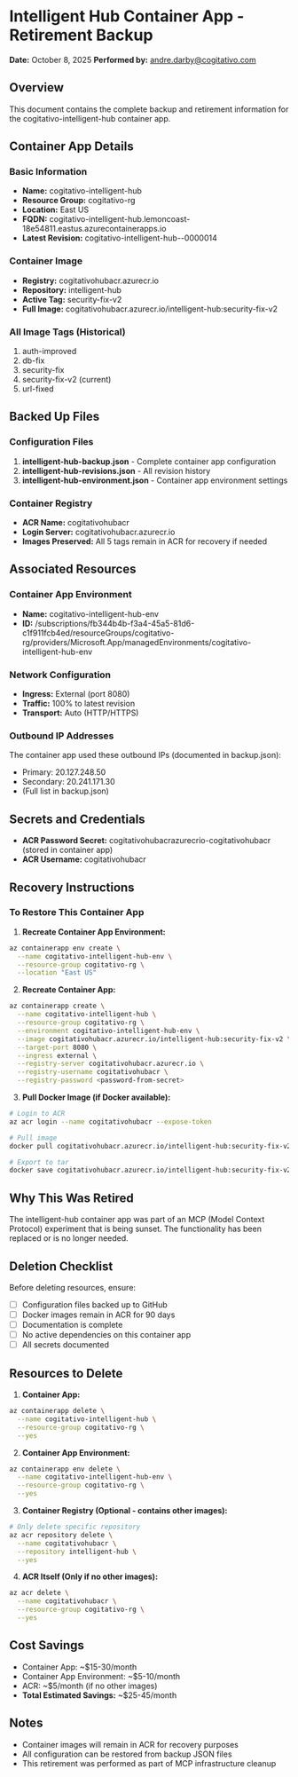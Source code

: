# Intelligent Hub Container App - Retirement Backup
**Date:** October 8, 2025
**Performed by:** andre.darby@cogitativo.com

## Overview
This document contains the complete backup and retirement information for the cogitativo-intelligent-hub container app.

## Container App Details

### Basic Information
- **Name:** cogitativo-intelligent-hub
- **Resource Group:** cogitativo-rg
- **Location:** East US
- **FQDN:** cogitativo-intelligent-hub.lemoncoast-18e54811.eastus.azurecontainerapps.io
- **Latest Revision:** cogitativo-intelligent-hub--0000014

### Container Image
- **Registry:** cogitativohubacr.azurecr.io
- **Repository:** intelligent-hub
- **Active Tag:** security-fix-v2
- **Full Image:** cogitativohubacr.azurecr.io/intelligent-hub:security-fix-v2

### All Image Tags (Historical)
1. auth-improved
2. db-fix
3. security-fix
4. security-fix-v2 (current)
5. url-fixed

## Backed Up Files

### Configuration Files
1. **intelligent-hub-backup.json** - Complete container app configuration
2. **intelligent-hub-revisions.json** - All revision history
3. **intelligent-hub-environment.json** - Container app environment settings

### Container Registry
- **ACR Name:** cogitativohubacr
- **Login Server:** cogitativohubacr.azurecr.io
- **Images Preserved:** All 5 tags remain in ACR for recovery if needed

## Associated Resources

### Container App Environment
- **Name:** cogitativo-intelligent-hub-env
- **ID:** /subscriptions/fb344b4b-f3a4-45a5-81d6-c1f911fcb4ed/resourceGroups/cogitativo-rg/providers/Microsoft.App/managedEnvironments/cogitativo-intelligent-hub-env

### Network Configuration
- **Ingress:** External (port 8080)
- **Traffic:** 100% to latest revision
- **Transport:** Auto (HTTP/HTTPS)

### Outbound IP Addresses
The container app used these outbound IPs (documented in backup.json):
- Primary: 20.127.248.50
- Secondary: 20.241.171.30
- (Full list in backup.json)

## Secrets and Credentials
- **ACR Password Secret:** cogitativohubacrazurecrio-cogitativohubacr (stored in container app)
- **ACR Username:** cogitativohubacr

## Recovery Instructions

### To Restore This Container App

1. **Recreate Container App Environment:**
```bash
az containerapp env create \
  --name cogitativo-intelligent-hub-env \
  --resource-group cogitativo-rg \
  --location "East US"
```

2. **Recreate Container App:**
```bash
az containerapp create \
  --name cogitativo-intelligent-hub \
  --resource-group cogitativo-rg \
  --environment cogitativo-intelligent-hub-env \
  --image cogitativohubacr.azurecr.io/intelligent-hub:security-fix-v2 \
  --target-port 8080 \
  --ingress external \
  --registry-server cogitativohubacr.azurecr.io \
  --registry-username cogitativohubacr \
  --registry-password <password-from-secret>
```

3. **Pull Docker Image (if Docker available):**
```bash
# Login to ACR
az acr login --name cogitativohubacr --expose-token

# Pull image
docker pull cogitativohubacr.azurecr.io/intelligent-hub:security-fix-v2

# Export to tar
docker save cogitativohubacr.azurecr.io/intelligent-hub:security-fix-v2 -o intelligent-hub-backup.tar
```

## Why This Was Retired
The intelligent-hub container app was part of an MCP (Model Context Protocol) experiment that is being sunset. The functionality has been replaced or is no longer needed.

## Deletion Checklist

Before deleting resources, ensure:
- [ ] Configuration files backed up to GitHub
- [ ] Docker images remain in ACR for 90 days
- [ ] Documentation is complete
- [ ] No active dependencies on this container app
- [ ] All secrets documented

## Resources to Delete

1. **Container App:**
```bash
az containerapp delete \
  --name cogitativo-intelligent-hub \
  --resource-group cogitativo-rg \
  --yes
```

2. **Container App Environment:**
```bash
az containerapp env delete \
  --name cogitativo-intelligent-hub-env \
  --resource-group cogitativo-rg \
  --yes
```

3. **Container Registry (Optional - contains other images):**
```bash
# Only delete specific repository
az acr repository delete \
  --name cogitativohubacr \
  --repository intelligent-hub \
  --yes
```

4. **ACR Itself (Only if no other images):**
```bash
az acr delete \
  --name cogitativohubacr \
  --resource-group cogitativo-rg \
  --yes
```

## Cost Savings
- Container App: ~$15-30/month
- Container App Environment: ~$5-10/month
- ACR: ~$5/month (if no other images)
- **Total Estimated Savings:** ~$25-45/month

## Notes
- Container images will remain in ACR for recovery purposes
- All configuration can be restored from backup JSON files
- This retirement was performed as part of MCP infrastructure cleanup